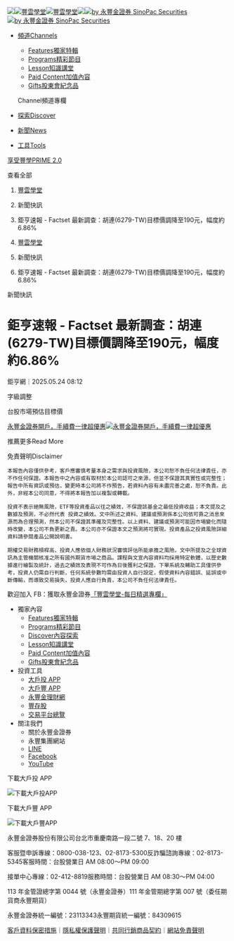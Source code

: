 [![](data:image/svg+xml...)![豐雲學堂](data:image/gif;base64...)![豐雲學堂](/richclub/_next/static/media/logo-dark.e98c06f2.svg)![](data:image/svg+xml...)![by 永豐金證券 SinoPac Securities](data:image/gif;base64...)![by 永豐金證券 SinoPac Securities](/richclub/_next/static/media/logo-down.1502b54a.svg)](/richclub/)

* [頻道Channels](/richclub/)

  + [Features獨家特輯](/richclub/features)
  + [Programs精彩節目](/richclub/videos)
  + [Lesson知識講堂](/richclub/lesson)
  + [Paid Content加值內容](/richclub/paidcontent)
  + [Gifts股東會紀念品](/richclub/tools/gifts)

  Channel頻道專欄
* [探索Discover](/richclub/search)
* [新聞News](/richclub/news)
* [工具Tools](/richclub/tools)

[享受豐學PRIME 2.0](https://richclub.pse.is/7l84fa)

查看全部

1. [豐雲學堂](https://www.sinotrade.com.tw/richclub)
2. 新聞快訊
3. 鉅亨速報 - Factset 最新調查：胡連(6279-TW)目標價調降至190元，幅度約6.86%

1. [豐雲學堂](https://www.sinotrade.com.tw/richclub)
2. 新聞快訊
3. 鉅亨速報 - Factset 最新調查：胡連(6279-TW)目標價調降至190元，幅度約6.86%

新聞快訊

# 鉅亨速報 - Factset 最新調查：胡連(6279-TW)目標價調降至190元，幅度約6.86%

鉅亨網｜2025.05.24 08:12

字級調整

台股市場預估目標價

[永豐金證券開戶，手續費一律超優惠](https://dmp.sinotrade.com.tw/t/rfs)[![永豐金證券開戶，手續費一律超優惠](https://richclub.azureedge.net/banner/67b6f0b48ec738281060dfe7/poster.jpg)](https://dmp.sinotrade.com.tw/t/rfs)

推薦更多Read More

免責聲明Disclaimer

```
本報告內容僅供參考，客戶應審慎考量本身之需求與投資風險，本公司恕不負任何法律責任，亦不作任何保證。本報告中之內容或有取材於本公司認可之來源，但並不保證其真實性或完整性；報告中所有資訊或預估，變更時本公司將不作預告，若資料內容有未盡完善之處，恕不負責。此外，非經本公司同意，不得將本報告加以複製或轉載。

投資不表示絕無風險，ETF等投資產品以往之績效，不保證該基金之最低投資收益；本文提及之數據及預測，不必然代表 投資之績效。文中所述之資料、建議或預測係本公司依可靠之消息來源而為合理預測，然本公司不保證其準確及完整性。以上資料、建議或預測可能因市場變化而隨時改變，本公司不負更新之責。本公司亦不保證本文之預測將可實現。投資產品之投資風險詳細資料請參閱產品公開說明書。

期權交易財務槓桿高，投資人應依個人財務狀況審慎評估所能承擔之風險。文中所提及之全球資訊為主管機關核准之所有國外期貨市場之商品。課程與文宣內容資料均採用特定軟體，以歷史數據進行繪製及統計，過去之績效及表現不可作為日後獲利之保證。下單系統及輔助工具僅供參考，投資人仍需自行判斷，任何系統參數均需由投資人自行設定，假使資料內容錯誤、延誤或中斷傳輸，而導致交易損失，投資人應自行負責，本公司不負任何法律責任。
```

歡迎加入 FB：獲取永豐金證券[「豐雲學堂-每日精選專欄」](https://www.facebook.com/SinoPacSecurities/)

* 獨家內容
  + [Features獨家特輯](/richclub/features)
  + [Programs精彩節目](/richclub/videos)
  + [Discover內容探索](/richclub/search)
  + [Lesson知識講堂](/richclub/lesson)
  + [Paid Content加值內容](/richclub/paidcontent)
  + [Gifts股東會紀念品](/richclub/tools/gifts)
* 投資工具
  + [大戶投 APP](https://sinourl.tw/VFI4sj)
  + [大戶豐 APP](https://sinourl.tw/OZeS4x)
  + [永豐金理財網](https://sinourl.tw/fTI93E)
  + [豐存股](https://aiinvest.sinotrade.com.tw/)
  + [交易平台總覽](https://www.sinotrade.com.tw/newweb/trading-platform/)
* 關注我們
  + 關於永豐金證券
  + 永豐集團網站
  + [LINE](https://line.me/R/ti/p/%40dhq6620j)
  + [Facebook](https://www.facebook.com/SinoPacSecurities/)
  + [YouTube](https://www.youtube.com/user/SinoEC)

下載大戶投 APP

![下載大戶投APP](https://richclub.azureedge.net/images/img_default.png)

下載大戶豐 APP

![下載大戶豐APP](https://richclub.azureedge.net/images/img_default.png)

永豐金證券股份有限公司台北市重慶南路一段二號 7、18、20 樓

客服暨申訴專線：0800-038-123、02-8173-5300反詐騙諮詢專線：02-8173-5345客服時間：台股營業日 AM 08:00～PM 09:00

接單中心專線：02-412-8819服務時間：台股營業日 AM 08:30～PM 04:00

113 年金管證總字第 0044 號（永豐金證券）111 年金管期總字第 007 號（委任期貨商永豐期貨）

永豐金證券統一編號：23113343永豐期貨統一編號：84309615

[客戶資料保密措施](http://www.sinopac.com/footer/2018110216150226800000000000011.html)｜[隱私權保護聲明](https://www.sinotrade.com.tw/newweb/index_privacy)｜[共同行銷商品契約](https://securities.sinopac.com/footer/list15d1c4072970000085d381a2b549a2dc.html)｜[網站免責聲明](https://www.sinotrade.com.tw/newweb/index_disclaimer)
